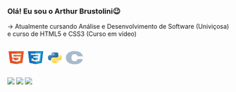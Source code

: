### Olá! Eu sou o Arthur Brustolini😉
-> Atualmente cursando Análise e Desenvolvimento de Software (Univiçosa) e curso de HTML5 e CSS3 (Curso em vídeo)

<div style="display: inline_block"><br>
  <img align="center" alt="Arthur-HTML" height="30" width="40" src="https://raw.githubusercontent.com/devicons/devicon/master/icons/html5/html5-original.svg">
  <img align="center" alt="Arthur-CSS" height="30" width="40" src="https://raw.githubusercontent.com/devicons/devicon/master/icons/css3/css3-original.svg">
  <img align="center" alt="Arthur-Python" height="30" width="40" src="https://raw.githubusercontent.com/devicons/devicon/master/icons/python/python-original.svg">
  <img align="center" alt="Arthur-C" height="30" width="40" src="https://raw.githubusercontent.com/devicons/devicon/master/icons/c/c-original.svg">
</div>

  ##

<div>
  <a href="https://instagram.com/arthurbrustolini" target="_blank"><img src="https://img.shields.io/badge/-Instagram-%23E4405F?style=for-the-badge&logo=instagram&logoColor=white" target="_blank"></a>
  <a href="mailto:arthurbrustolini@outlook.com"><img src="https://img.shields.io/badge/-Outlook-%23333?style=for-the-badge&logo=microsoftoutlook&logoColor=white" target="_blank"></a>
  <a href="https://wa.me/5532998532257" target="_blank"><img src="https://img.shields.io/badge/WhatsApp-25D366?style=for-the-badge&logo=whatsapp&logoColor=white"></a>
  






</div>
